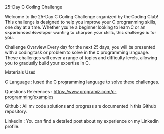 25-Day C Coding Challenge

Welcome to the 25-Day C Coding Challenge organized by the Coding Club! This challenge is designed to help you improve your C programming skills, one day at a time. Whether you're a beginner looking to learn C or an experienced developer wanting to sharpen your skills, this challenge is for you.

Challenge Overview Every day for the next 25 days, you will be presented with a coding task or problem to solve in the C programming language. These challenges will cover a range of topics and difficulty levels, allowing you to gradually build your expertise in C.

Materials Used

C Language : Iused the C programming language to solve these challenges.

Questions References : https://www.programiz.com/c-programming/examples

Github : All my code solutions and progress are documented in this Github repository.

Linkedin : You can find a detailed post about my experience on my Linkedin profile.
